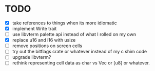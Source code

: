 # TODO

* [x] take references to things when its more idiomatic
* [x] implement Write trait
* [ ] use libvterm palette api instead of what I rolled on my own
* [x] replace u16 and i16 with usize
* [ ] remove positions on screen cells
* [ ] try out the bitflags crate or whatever instead of my c shim code
* [ ] upgrade libvterm?
* [ ] rethink representing cell data as char vs Vec<u8> or [u8] or whatever.
